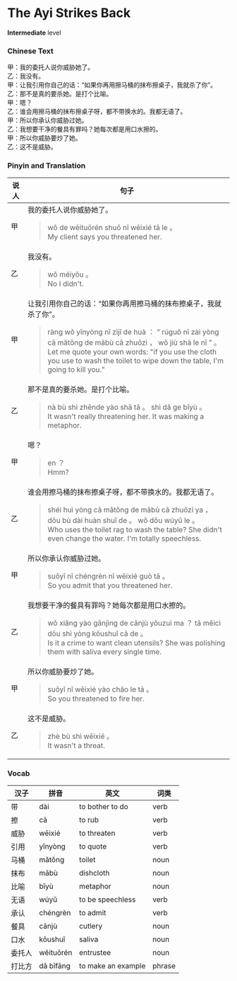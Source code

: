 # The Ayi Strikes Back
**Intermediate** level
### Chinese Text
甲：我的委托人说你威胁她了。<br />乙：我没有。<br />甲：让我引用你自己的话：“如果你再用擦马桶的抹布擦桌子，我就杀了你”。<br />乙：那不是真的要杀她。是打个比喻。<br />甲：嗯？<br />乙：谁会用擦马桶的抹布擦桌子呀，都不带换水的。我都无语了。<br />甲：所以你承认你威胁过她。<br />乙：我想要干净的餐具有罪吗？她每次都是用口水擦的。<br />甲：所以你威胁要炒了她。<br />乙：这不是威胁。

### Pinyin and Translation
|说人|句子|
|----|----|
|甲|我的委托人说你威胁她了。<blockquote>wǒ de wěituōrén shuō nǐ wēixié tā le 。<br />My client says you threatened her.</blockquote>|
|乙|我没有。<blockquote>wǒ méiyǒu 。<br />No I didn't.</blockquote>|
|甲|让我引用你自己的话：“如果你再用擦马桶的抹布擦桌子，我就杀了你”。<blockquote>ràng wǒ yǐnyòng nǐ zìjǐ de huà ： “ rúguǒ nǐ zài yòng cā mǎtǒng de mābù cā zhuōzi ， wǒ jiù shā le nǐ ” 。<br />Let me quote your own words: "if you use the cloth you use to wash the toilet to wipe down the table, I'm going to kill you."</blockquote>|
|乙|那不是真的要杀她。是打个比喻。<blockquote>nà bù shì zhēnde yào shā tā 。 shì dǎ ge bǐyù 。<br />It wasn't really threatening her. It was making a metaphor.</blockquote>|
|甲|嗯？<blockquote>en ？<br />Hmm?</blockquote>|
|乙|谁会用擦马桶的抹布擦桌子呀，都不带换水的。我都无语了。<blockquote>shéi huì yòng cā mǎtǒng de mābù cā zhuōzi ya ， dōu bù dài huàn shuǐ de 。 wǒ dōu wúyǔ le 。<br />Who uses the toilet rag to wash the table? She didn't even change the water. I'm totally speechless.</blockquote>|
|甲|所以你承认你威胁过她。<blockquote>suǒyǐ nǐ chéngrèn nǐ wēixié guò tā 。<br />So you admit that you threatened her.</blockquote>|
|乙|我想要干净的餐具有罪吗？她每次都是用口水擦的。<blockquote>wǒ xiǎng yào gānjìng de cānjù yǒuzuì ma ？ tā měicì dōu shì yòng kǒushuǐ cā de 。<br />Is it a crime to want clean utensils? She was polishing them with saliva every single time.</blockquote>|
|甲|所以你威胁要炒了她。<blockquote>suǒyǐ nǐ wēixié yào chǎo le tā 。<br />So you threatened to fire her.</blockquote>|
|乙|这不是威胁。<blockquote>zhè bù shì wēixié 。<br />It wasn't a threat.</blockquote>|
### Vocab
|汉子|拼音|英文|词类|
|----|----|----|----|
|带|dài|to bother to do|verb|
|擦|cā|to rub|verb|
|威胁|wēixié|to threaten|verb|
|引用|yǐnyòng|to quote|verb|
|马桶|mǎtǒng|toilet|noun|
|抹布|mābù|dishcloth|noun|
|比喻|bǐyù|metaphor|noun|
|无语|wúyǔ|to be speechless|verb|
|承认|chéngrèn|to admit|verb|
|餐具|cānjù|cutlery|noun|
|口水|kǒushuǐ|saliva|noun|
|委托人|wěituōrén|entrustee|noun|
|打比方|dǎ bǐfāng|to make an example|phrase|
